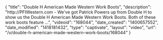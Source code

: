 {
    "title": "Double H American Made Western Work Boots",
    "description": "http:\/\/PFIWestern.com - We've got Patrick Powers up from Double H to show us the Double H American Made Western Work Boots. Both of these work boots feature ...",
    "videoid": "168044",
    "date_created": "1400657552",
    "date_modified": "1418181432",
    "type": "captivate",
    "layout": "video",
    "url": "\/v\/double-h-american-made-western-work-boots\/168044"
}